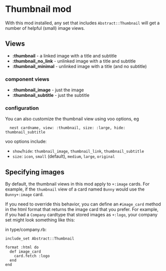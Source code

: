 <!--
# @title README - mod: thumbnail
-->

# Thumbnail mod

With this mod installed, any set that includes `Abstract::Thumbnail` will
get a number of helpful (small) image views.

## Views

- __:thumbnail__ - a linked image with a title and subtitle
- __:thumbnail_no_link__ - unlinked image with a title and subtitle
- __:thumbnail_minimal__ - unlinked image with a title (and no subtitle)

### component views
- __:thumbnail_image__ - just the image
- __:thumbnail_subtitle__ - just the subtitle

### configuration
You can also customize the thumbnail view using voo options, eg
```
  nest cardname, view: :thumbnail, size: :large, hide: thumbnail_subtitle
```
voo options include:
- `show`/`hide`: `thumbnail_image`, `thumbnail_link`, `thumbnail_subtitle`
- `size`: `icon`, `small` (default), `medium`, `large`, `original`

## Specifying images

By default, the thumbnail views in this mod apply to `+:image` cards. For 
example, if the `thumbnail` view of a card named `Bunny` would use the
`Bunny+:image` card.

If you need to override this behavior, you can define an `#image_card` method
in the html format that returns the image card that you prefer. For example, 
if you had a `Company` cardtype that stored images as `+:logo`, your company 
set might look something like this:

in type/company.rb:
```
include_set Abstract::Thumbnail

format :html do 
  def image_card
    card.fetch :logo
  end
end
```


